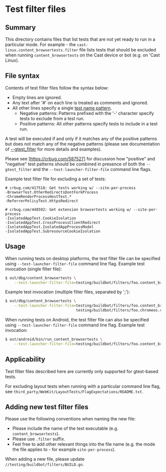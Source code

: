 # Test filter files

## Summary

This directory contains files that list tests that are not yet ready to run in a
particular mode. For example - the `cast-linux.content_browsertests.filter` file
lists tests that should be excluded when running `content_browsertests` on the
Cast device or bot (e.g. on 'Cast Linux).

## File syntax

Contents of test filter files follow the syntax below:

-   Empty lines are ignored.
-   Any text after '#' on each line is treated as comments and ignored.
-   All other lines specify a single [test name pattern][gtest_filter].
    -   Negative patterns: Patterns prefixed with the '-' character specify
        tests to exclude from a test run.
    -   Positive patterns: All other patterns specify tests to include in a test
        run.

A test will be executed if and only if it matches any of the positive patterns
but does not match any of the negative patterns (please see documentation of
[--gtest_filter][gtest_filter] for more details and examples).

Please see [https://crbug.com/587527] for discussion how "positive" and
"negative" test patterns should be combined in presence of both the
`--gtest_filter` and the `--test-launcher-filter-file` command line flags.

Example test filter file for excluding a set of tests:

```test.filter
# crbug.com/417518: Get tests working w/ --site-per-process
-BrowserTest.OtherRedirectsDontForkProcess
-ChromeRenderProcessHostTest.*
-ReferrerPolicyTest.HttpsRedirect

# crbug.com/448592: Get extension browsertests working w/ --site-per-process
-IsolatedAppTest.CookieIsolation
-IsolatedAppTest.CrossProcessClientRedirect
-IsolatedAppTest.IsolatedAppProcessModel
-IsolatedAppTest.SubresourceCookieIsolation
```

## Usage

When running tests on desktop platforms, the test filter file can be specified
using `--test-launcher-filter-file` command line flag. Example test invocation
(single filter file):

```bash
$ out/dbg/content_browsertests \
    --test-launcher-filter-file=testing/buildbot/filters/foo.content_browsertests.filter
```

Example test invocation (multiple filter files, separated by ';'):

```bash
$ out/dbg/content_browsertests \
    --test-launcher-filter-file=testing/buildbot/filters/foo.content_browsertests.filter;\
                                testing/buildbot/filters/foo.chromeos.content_browsertests.filter
```

When running tests on Android, the test filter file can also be specified using
`--test-launcher-filter-file` command line flag. Example test invocation:

```bash
$ out/android/bin/run_content_browsertests \
    --test-launcher-filter-file=testing/buildbot/filters/foo.content_browsertests.filter
```

## Applicability

Test filter files described here are currently only supported for gtest-based
tests.

For excluding layout tests when running with a particular command line flag, see
`third_party/WebKit/LayoutTests/FlagExpectations/README.txt`.

## Adding new test filter files

Please use the following conventions when naming the new file:

-   Please include the name of the test executable (e.g.
    `content_browsertests`).
-   Please use `.filter` suffix.
-   Feel free to add other relevant things into the file name (e.g. the mode the
    file applies to - for example `site-per-process`).

When adding a new file, please update `//testing/buildbot/filters/BUILD.gn`.

[gtest_filter]: https://github.com/google/googletest/blob/master/googletest/docs/advanced.md#running-a-subset-of-the-tests
